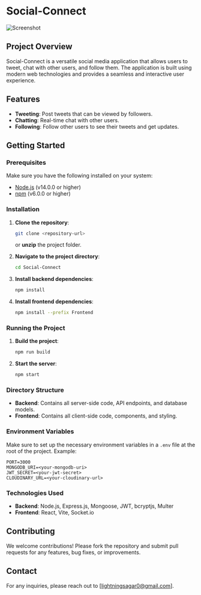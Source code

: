 
# Social-Connect

![Screenshot](https://github.com/lightning-sagar/Social-Connect/assets/139375536/20bb2465-cadd-485f-a658-c2267add35ec)

## Project Overview
Social-Connect is a versatile social media application that allows users to tweet, chat with other users, and follow them. The application is built using modern web technologies and provides a seamless and interactive user experience.

## Features
- **Tweeting**: Post tweets that can be viewed by followers.
- **Chatting**: Real-time chat with other users.
- **Following**: Follow other users to see their tweets and get updates.

## Getting Started

### Prerequisites
Make sure you have the following installed on your system:
- [Node.js](https://nodejs.org/) (v14.0.0 or higher)
- [npm](https://www.npmjs.com/) (v6.0.0 or higher)

### Installation

1. **Clone the repository**:
   ```bash
   git clone <repository-url>
   ```
   or **unzip** the project folder.

2. **Navigate to the project directory**:
   ```bash
   cd Social-Connect
   ```

3. **Install backend dependencies**:
   ```bash
   npm install
   ```

4. **Install frontend dependencies**:
   ```bash
   npm install --prefix Frontend
   ```

### Running the Project

1. **Build the project**:
   ```bash
   npm run build
   ```

2. **Start the server**:
   ```bash
   npm start
   ```

### Directory Structure
- **Backend**: Contains all server-side code, API endpoints, and database models.
- **Frontend**: Contains all client-side code, components, and styling.

### Environment Variables
Make sure to set up the necessary environment variables in a `.env` file at the root of the project. Example:
```env
PORT=3000
MONGODB_URI=<your-mongodb-uri>
JWT_SECRET=<your-jwt-secret>
CLOUDINARY_URL=<your-cloudinary-url>
```

### Technologies Used
- **Backend**: Node.js, Express.js, Mongoose, JWT, bcryptjs, Multer
- **Frontend**: React, Vite, Socket.io

## Contributing
We welcome contributions! Please fork the repository and submit pull requests for any features, bug fixes, or improvements.

## Contact
For any inquiries, please reach out to [lightningsagar0@gmail.com].

```
